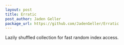 ```yaml
---
layout: post
title: Erratic
post_author: Jaden Geller
package_url: https://github.com/JadenGeller/Erratic
---
```


Lazily shuffled collection for fast random index access.

<!--PKG_END-->
